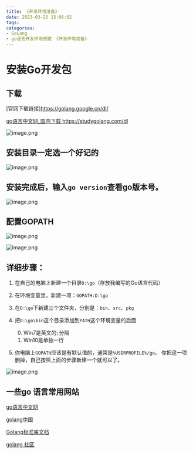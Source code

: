 ```yaml
---
title: 《开发环境准备》
date: 2023-03-25 15:06:02
tags:
categories:
- GoLang
- go语言开发环境搭建 《开发环境准备》
---
```

#  安装Go开发包
## 下载
[官网下载链接]<https://golang.google.cn/dl/>

[go语言中文网_国内下载 ](https://studygolang.com/dl) https://studygolang.com/dl

![image.png](https://p9-juejin.byteimg.com/tos-cn-i-k3u1fbpfcp/68d1920713f440bda1322b64eda99f96~tplv-k3u1fbpfcp-watermark.image?)
## 安装目录一定选一个好记的

![image.png](https://p9-juejin.byteimg.com/tos-cn-i-k3u1fbpfcp/7384cdb008ca4efcb330e0e521f33795~tplv-k3u1fbpfcp-watermark.image?)
## 安装完成后，输入`go version`查看go版本号。

![image.png](https://p6-juejin.byteimg.com/tos-cn-i-k3u1fbpfcp/856265a18c5f4a4c888ba80e81b5728d~tplv-k3u1fbpfcp-watermark.image?)
## 配置GOPATH

![image.png](https://p6-juejin.byteimg.com/tos-cn-i-k3u1fbpfcp/46fcf70287c94436b3fad7d64a433331~tplv-k3u1fbpfcp-watermark.image?)

![image.png](https://p6-juejin.byteimg.com/tos-cn-i-k3u1fbpfcp/805d7ffd13d94c7cae2a0dd865556db8~tplv-k3u1fbpfcp-watermark.image?)
## 详细步骤：
1.  在自己的电脑上新建一个目录`D:\go`（存放我编写的Go语言代码）

0.  在环境变量里，新建一项：`GOPATH:D:\go`

0.  在`D:\go`下新建三个文件夹，分别是：`bin`、`src`、`pkg`

0.  把`D:\go\bin`这个目录添加到`PATH`这个环境变量的后面

    0.  Win7是英文的`;`分隔
    0.  Win10是单独一行

0.  你电脑上`GOPATH`应该是有默认值的，通常是`%USERPROFILE%/go`， 你把这一项删掉，自己按照上面的步骤新建一个就可以了。

![image.png](https://p9-juejin.byteimg.com/tos-cn-i-k3u1fbpfcp/2b6b8375a7c74783a71ad37f40b7c5b1~tplv-k3u1fbpfcp-watermark.image?)

## 一些go 语言常用网站
[go语言中文网](https://studygolang.com/dl)

[golang中国](https://www.golangtc.com/)

[Golang标准库文档](https://studygolang.com/pkgdoc)

[golang 社区](https://learnku.com/go)